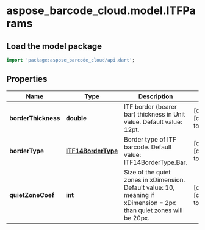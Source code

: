 # aspose_barcode_cloud.model.ITFParams

## Load the model package
```dart
import 'package:aspose_barcode_cloud/api.dart';
```

## Properties
Name | Type | Description | Notes
---- | ---- | ----------- | -----
**borderThickness** | **double** | ITF border (bearer bar) thickness in Unit value. Default value: 12pt. | [optional] [default to null]
**borderType** | [**ITF14BorderType**](ITF14BorderType.md) | Border type of ITF barcode. Default value: ITF14BorderType.Bar. | [optional] [default to null]
**quietZoneCoef** | **int** | Size of the quiet zones in xDimension. Default value: 10, meaning if xDimension &#x3D; 2px than quiet zones will be 20px. | [optional] [default to null]


